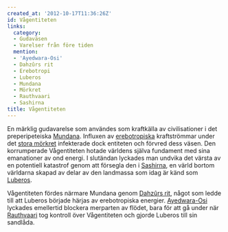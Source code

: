 ```yaml
---
created_at: '2012-10-17T11:36:26Z'
id: Vågentiteten
links:
  category:
  - Gudaväsen
  - Varelser från före tiden
  mention:
  - 'Ayedwara-Osi'
  - Dahzûrs rit
  - Erebotropi
  - Luberos
  - Mundana
  - Mörkret
  - Rauthvaari
  - Sashirna
title: Vågentiteten
---
```


En märklig gudavarelse som användes som kraftkälla av civilisationer i det preperipeteiska
[Mundana]. Influxen av [erebotropiska] kraftströmmar under det [stora mörkret] infekterade dock
entiteten och förvred dess väsen. Den korrumperade Vågentiteten hotade världens själva fundament med
sina emanationer av ond energi. I slutändan lyckades man undvika det värsta av en potentiell
katastrof genom att försegla den i [Sashirna], en värld bortom världarna skapad av delar av den
landmassa som idag är känd som [Luberos].

Vågentiteten fördes närmare Mundana genom [Dahzûrs rit], något som ledde till att Luberos började
härjas av erebotropiska energier. [Ayedwara-Osi] lyckades emellertid blockera merparten av flödet,
bara för att gå under när [Rauthvaari] tog kontroll över Vågentiteten och gjorde Luberos till sin
sandlåda.

  [Mundana]: Mundana
  [erebotropiska]: Erebotropi
  [stora mörkret]: Mörkret
  [Sashirna]: Sashirna
  [Luberos]: Luberos
  [Dahzûrs rit]: Dahzûrs_rit
  [Ayedwara-Osi]: Ayedwara-Osi
  [Rauthvaari]: Rauthvaari